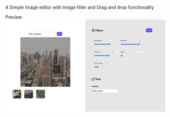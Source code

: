 A Simple Image editor with Image filter and Drag and drop functionality

Preview
![alt text](image.png)
